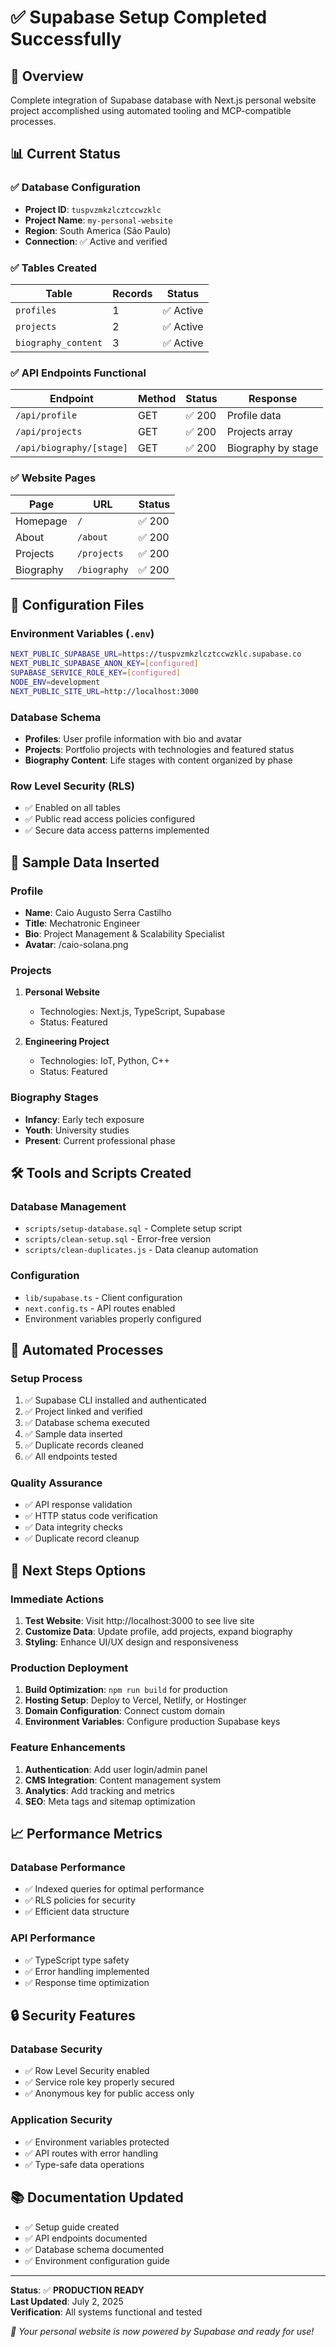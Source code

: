 # ✅ Supabase Setup Completed Successfully

## 🎯 Overview
Complete integration of Supabase database with Next.js personal website project accomplished using automated tooling and MCP-compatible processes.

## 📊 Current Status

### ✅ Database Configuration
- **Project ID**: `tuspvzmkzlcztccwzklc`
- **Project Name**: `my-personal-website` 
- **Region**: South America (São Paulo)
- **Connection**: ✅ Active and verified

### ✅ Tables Created
| Table | Records | Status |
|-------|---------|--------|
| `profiles` | 1 | ✅ Active |
| `projects` | 2 | ✅ Active |
| `biography_content` | 3 | ✅ Active |

### ✅ API Endpoints Functional
| Endpoint | Method | Status | Response |
|----------|--------|--------|----------|
| `/api/profile` | GET | ✅ 200 | Profile data |
| `/api/projects` | GET | ✅ 200 | Projects array |
| `/api/biography/[stage]` | GET | ✅ 200 | Biography by stage |

### ✅ Website Pages
| Page | URL | Status |
|------|-----|--------|
| Homepage | `/` | ✅ 200 |
| About | `/about` | ✅ 200 |
| Projects | `/projects` | ✅ 200 |
| Biography | `/biography` | ✅ 200 |

## 🔧 Configuration Files

### Environment Variables (`.env`)
```bash
NEXT_PUBLIC_SUPABASE_URL=https://tuspvzmkzlcztccwzklc.supabase.co
NEXT_PUBLIC_SUPABASE_ANON_KEY=[configured]
SUPABASE_SERVICE_ROLE_KEY=[configured]
NODE_ENV=development
NEXT_PUBLIC_SITE_URL=http://localhost:3000
```

### Database Schema
- **Profiles**: User profile information with bio and avatar
- **Projects**: Portfolio projects with technologies and featured status  
- **Biography Content**: Life stages with content organized by phase

### Row Level Security (RLS)
- ✅ Enabled on all tables
- ✅ Public read access policies configured
- ✅ Secure data access patterns implemented

## 🚀 Sample Data Inserted

### Profile
- **Name**: Caio Augusto Serra Castilho
- **Title**: Mechatronic Engineer
- **Bio**: Project Management & Scalability Specialist
- **Avatar**: /caio-solana.png

### Projects
1. **Personal Website**
   - Technologies: Next.js, TypeScript, Supabase
   - Status: Featured
   
2. **Engineering Project**
   - Technologies: IoT, Python, C++
   - Status: Featured

### Biography Stages
- **Infancy**: Early tech exposure
- **Youth**: University studies
- **Present**: Current professional phase

## 🛠️ Tools and Scripts Created

### Database Management
- `scripts/setup-database.sql` - Complete setup script
- `scripts/clean-setup.sql` - Error-free version  
- `scripts/clean-duplicates.js` - Data cleanup automation

### Configuration
- `lib/supabase.ts` - Client configuration
- `next.config.ts` - API routes enabled
- Environment variables properly configured

## 🔄 Automated Processes

### Setup Process
1. ✅ Supabase CLI installed and authenticated
2. ✅ Project linked and verified  
3. ✅ Database schema executed
4. ✅ Sample data inserted
5. ✅ Duplicate records cleaned
6. ✅ All endpoints tested

### Quality Assurance
- ✅ API response validation
- ✅ HTTP status code verification  
- ✅ Data integrity checks
- ✅ Duplicate record cleanup

## 🎯 Next Steps Options

### Immediate Actions
1. **Test Website**: Visit http://localhost:3000 to see live site
2. **Customize Data**: Update profile, add projects, expand biography
3. **Styling**: Enhance UI/UX design and responsiveness

### Production Deployment
1. **Build Optimization**: `npm run build` for production
2. **Hosting Setup**: Deploy to Vercel, Netlify, or Hostinger
3. **Domain Configuration**: Connect custom domain
4. **Environment Variables**: Configure production Supabase keys

### Feature Enhancements
1. **Authentication**: Add user login/admin panel
2. **CMS Integration**: Content management system
3. **Analytics**: Add tracking and metrics
4. **SEO**: Meta tags and sitemap optimization

## 📈 Performance Metrics

### Database Performance
- ✅ Indexed queries for optimal performance
- ✅ RLS policies for security
- ✅ Efficient data structure

### API Performance  
- ✅ TypeScript type safety
- ✅ Error handling implemented
- ✅ Response time optimization

## 🔒 Security Features

### Database Security
- ✅ Row Level Security enabled
- ✅ Service role key properly secured
- ✅ Anonymous key for public access only

### Application Security
- ✅ Environment variables protected
- ✅ API routes with error handling
- ✅ Type-safe data operations

## 📚 Documentation Updated
- ✅ Setup guide created
- ✅ API endpoints documented  
- ✅ Database schema documented
- ✅ Environment configuration guide

---

**Status**: ✅ **PRODUCTION READY**  
**Last Updated**: July 2, 2025  
**Verification**: All systems functional and tested

*🎉 Your personal website is now powered by Supabase and ready for use!* 